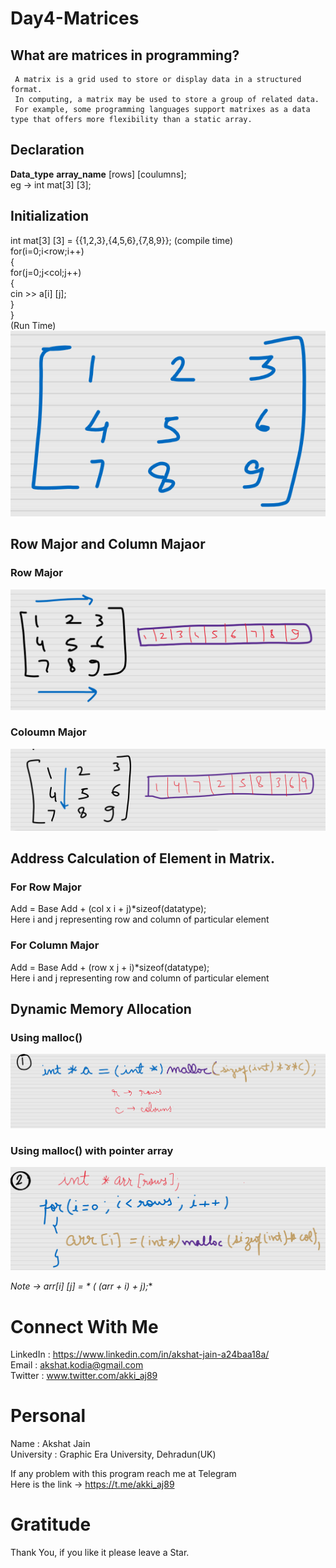 # Day4-Matrices

## What are matrices in programming?
     A matrix is a grid used to store or display data in a structured format.
     In computing, a matrix may be used to store a group of related data.
     For example, some programming languages support matrixes as a data type that offers more flexibility than a static array.
     
## Declaration
 <b>Data_type</b> <b>array_name</b> [rows]  [coulumns];</br>
 eg -> int mat[3]  [3];
 
## Initialization
  int mat[3]   [3] = {{1,2,3},{4,5,6},{7,8,9}};  (compile time)</br>
  for(i=0;i<row;i++)</br>
  {</br>
    for(j=0;j<col;j++)</br>
    {</br>
      cin >> a[i]  [j];</br>
    }</br>
  }</br>(Run Time)</br>
  ![image](https://github.com/akshatprogrammer/Day4-Matrices/blob/main/Microsoft%20Whiteboard%2012_17_2020%2012_19_12%20PM%20(2).png?raw=true)
  
  
## Row Major and Column Majaor
  ### Row Major
   ![image](https://github.com/akshatprogrammer/Day4-Matrices/blob/main/Microsoft%20Whiteboard%2012_17_2020%2012_19_12%20PM.png?raw=true)
   
  ### Coloumn Major
   ![image](https://github.com/akshatprogrammer/Day4-Matrices/blob/main/Microsoft%20Whiteboard%2012_17_2020%2012_19_55%20PM.png?raw=true)
 
 
## Address Calculation of Element in Matrix.
   ### For Row Major
  Add = Base Add + (col x i + j)*sizeof(datatype);</br>
  Here i and j representing row and column of particular element</br>
### For Column Major
  Add = Base Add + (row x j + i)*sizeof(datatype);</br>
  Here i and j representing row and column of particular element</br>
    
## Dynamic Memory Allocation
   ### Using malloc()
   ![image](https://github.com/akshatprogrammer/Day4-Matrices/blob/main/Microsoft%20Whiteboard%2012_17_2020%2012_43_51%20PM.png?raw=true)
   ### Using malloc() with pointer array
   ![image](https://github.com/akshatprogrammer/Day4-Matrices/blob/main/Microsoft%20Whiteboard%2012_17_2020%2012_56_15%20PM.png?raw=true)
   
   **Note -> arr[i]  [j] = * (* (arr + i) + j);**
# Connect With Me
LinkedIn : https://www.linkedin.com/in/akshat-jain-a24baa18a/<br/>
Email : akshat.kodia@gmail.com<br/>
Twitter : www.twitter.com/akki_aj89<br/>

# Personal
Name : Akshat Jain<br/>
University : Graphic Era University, Dehradun(UK)

If any problem with this program reach me at Telegram<br/>
Here is the link -> https://t.me/akki_aj89

# Gratitude
Thank You, if you like it please leave a Star.

